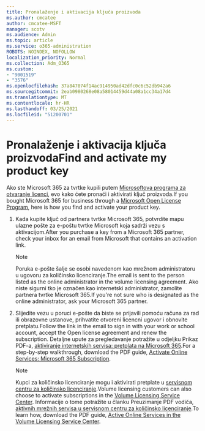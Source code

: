 ```yaml
---
title: Pronalaženje i aktivacija ključa proizvoda
ms.author: cmcatee
author: cmcatee-MSFT
manager: scotv
ms.audience: Admin
ms.topic: article
ms.service: o365-administration
ROBOTS: NOINDEX, NOFOLLOW
localization_priority: Normal
ms.collection: Adm_O365
ms.custom:
- "9001519"
- "3576"
ms.openlocfilehash: 37a847074f14ac914950ad42dfc0c6c52db942a6
ms.sourcegitcommit: 2eab0980268e08a58014459d44a08a1cc34a17d4
ms.translationtype: MT
ms.contentlocale: hr-HR
ms.lasthandoff: 03/25/2021
ms.locfileid: "51200701"
---
```

# <a name="find-and-activate-my-product-key"></a><span data-ttu-id="81e2f-102">Pronalaženje i aktivacija ključa proizvoda</span><span class="sxs-lookup"><span data-stu-id="81e2f-102">Find and activate my product key</span></span>

<span data-ttu-id="81e2f-103">Ako ste Microsoft 365 za tvrtke kupili putem [Microsoftova programa za otvaranje licenci](https://go.microsoft.com/fwlink/p/?LinkID=613298), evo kako ćete pronaći i aktivirati ključ proizvoda.</span><span class="sxs-lookup"><span data-stu-id="81e2f-103">If you bought Microsoft 365 for business through a [Microsoft Open License Program](https://go.microsoft.com/fwlink/p/?LinkID=613298), here is how you find and activate your product key.</span></span>

1. <span data-ttu-id="81e2f-104">Kada kupite ključ od partnera tvrtke Microsoft 365, potvrdite mapu ulazne pošte za e-poštu tvrtke Microsoft koja sadrži vezu s aktivacijom.</span><span class="sxs-lookup"><span data-stu-id="81e2f-104">After you purchase a key from a Microsoft 365 partner, check your inbox for an email from Microsoft that contains an activation link.</span></span>

    > [!NOTE]
    > <span data-ttu-id="81e2f-105">Poruka e-pošte šalje se osobi navedenom kao mrežnom administratoru u ugovoru za količinsko licenciranje.</span><span class="sxs-lookup"><span data-stu-id="81e2f-105">The email is sent to the person listed as the online administrator in the volume licensing agreement.</span></span> <span data-ttu-id="81e2f-106">Ako niste sigurni tko je označen kao internetski administrator, zamolite partnera tvrtke Microsoft 365.</span><span class="sxs-lookup"><span data-stu-id="81e2f-106">If you're not sure who is designated as the online administrator, ask your Microsoft 365 partner.</span></span>
1. <span data-ttu-id="81e2f-107">Slijedite vezu u poruci e-pošte da biste se prijavili pomoću računa za rad ili obrazovne ustanove, prihvatite otvoreni licencni ugovor i obnovite pretplatu.</span><span class="sxs-lookup"><span data-stu-id="81e2f-107">Follow the link in the email to sign in with your work or school account, accept the Open license agreement and renew the subscription.</span></span> <span data-ttu-id="81e2f-108">Detaljne upute za pregledavanje potražite u odjeljku Prikaz PDF-a, [aktiviranje internetskih servisa: pretplata na Microsoft 365](https://go.microsoft.com/fwlink/p/?LinkId=618100).</span><span class="sxs-lookup"><span data-stu-id="81e2f-108">For a step-by-step walkthrough, download the PDF guide, [Activate Online Services: Microsoft 365 Subscription](https://go.microsoft.com/fwlink/p/?LinkId=618100).</span></span>

    > [!NOTE]
    > <span data-ttu-id="81e2f-109">Kupci za količinsko licenciranje mogu i aktivirati pretplate u [servisnom centru za količinsko licenciranje](https://go.microsoft.com/fwlink/p/?LinkID=282016).</span><span class="sxs-lookup"><span data-stu-id="81e2f-109">Volume licensing customers can also choose to activate subscriptions in the [Volume Licensing Service Center](https://go.microsoft.com/fwlink/p/?LinkID=282016).</span></span> <span data-ttu-id="81e2f-110">Informacije o tome potražite u članku Preuzimanje PDF vodiča, [aktivnih mrežnih servisa u servisnom centru za količinsko licenciranje](https://go.microsoft.com/fwlink/p/?LinkId=618096).</span><span class="sxs-lookup"><span data-stu-id="81e2f-110">To learn how, download the PDF guide, [Active Online Services in the Volume Licensing Service Center](https://go.microsoft.com/fwlink/p/?LinkId=618096).</span></span>